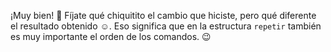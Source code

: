 ¡Muy bien! :tada: Fíjate qué chiquitito el cambio que hiciste, pero qué diferente el resultado obtenido :relaxed:. Eso significa que en la estructura `repetir` también es muy importante el orden de los comandos. :wink: